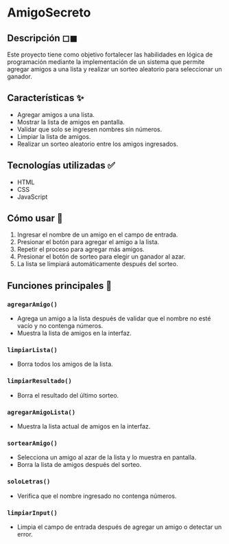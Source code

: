 # AmigoSecreto

## Descripción ◻◼

Este proyecto tiene como objetivo fortalecer las habilidades en lógica de programación mediante la implementación de un sistema que permite agregar amigos a una lista y realizar un sorteo aleatorio para seleccionar un ganador.

## Características ✨

- Agregar amigos a una lista.
- Mostrar la lista de amigos en pantalla.
- Validar que solo se ingresen nombres sin números.
- Limpiar la lista de amigos.
- Realizar un sorteo aleatorio entre los amigos ingresados.

## Tecnologías utilizadas ✅

- HTML
- CSS
- JavaScript

## Cómo usar 📖

1. Ingresar el nombre de un amigo en el campo de entrada.
2. Presionar el botón para agregar el amigo a la lista.
3. Repetir el proceso para agregar más amigos.
4. Presionar el botón de sorteo para elegir un ganador al azar.
5. La lista se limpiará automáticamente después del sorteo.

## Funciones principales 📏

### `agregarAmigo()`

- Agrega un amigo a la lista después de validar que el nombre no esté vacío y no contenga números.
- Muestra la lista de amigos en la interfaz.

### `limpiarLista()`

- Borra todos los amigos de la lista.

### `limpiarResultado()`

- Borra el resultado del último sorteo.

### `agregarAmigoLista()`

- Muestra la lista actual de amigos en la interfaz.

### `sortearAmigo()`

- Selecciona un amigo al azar de la lista y lo muestra en pantalla.
- Borra la lista de amigos después del sorteo.

### `soloLetras()`

- Verifica que el nombre ingresado no contenga números.

### `limpiarInput()`

- Limpia el campo de entrada después de agregar un amigo o detectar un error.



